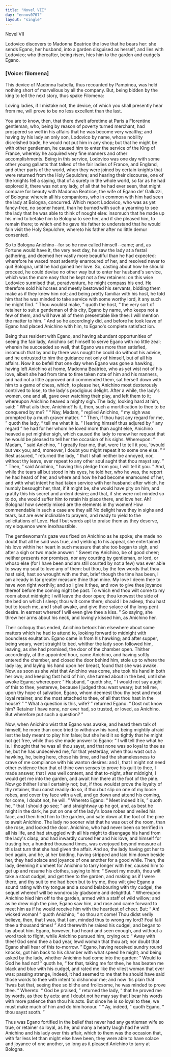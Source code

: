 ```yaml
---
title: "Novel VII"
day: "ennov0707"
layout: "single"
---
```

<html>
 <head>
 </head>
 <body>
  <div id="nov0707" type="novella" who="filomena">
   <head>
    Novel VII
   </head>
   <argument>
    <p>
     <milestone id="p07070001"/>
     <!--(i)-->
     Lodovico discovers to Madonna
Beatrice the love that he bears her: she sends Egano, her husband, into a garden disguised
as herself, and lies with Lodovico;
who thereafter, being risen, hies him to the garden and cudgels
Egano.
     <!--(/i)-->
    </p>
   </argument>
   <p>
    <h3>
     [Voice: filomena]
    </h3>
   </p>
   <div3 type="commentary" who="author">
    <p>
     <milestone id="p07070002"/>
     <!--(sc)-->
     This
     <!--(/sc)-->
     device of Madonna
	Isabella, thus recounted by Pampinea, was held nothing short of marvellous by all the
	company. But, being bidden by the king to tell the next story, thus spake Filomena:
    </p>
   </div3>
   <div3 type="commentary" who="filomena">
    <p>
     <milestone id="p07070003"/>
     Loving ladies, if I mistake not, the device, of which you shall presently hear
	from me, will prove to be no less excellent than the last.
    </p>
   </div3>
   <p>
    <milestone id="p07070004"/>
    You are to know, then,
that there dwelt aforetime at Paris a Florentine gentleman, who, being by reason of
poverty turned merchant, had prospered so well in his affairs that he was become very
wealthy; and having by his lady an only son, Lodovico by name,
    <milestone id="p07070005"/>
    whose nobility
disrelished trade, he would not put him in any shop;
but that he might be with other gentlemen, he caused him to enter the service of the King
of France, whereby he acquired very fine manners and other
accomplishments.
    <milestone id="p07070006"/>
    Being in this service, Lodovico was one day with some other
young gallants that talked of the fair ladies of France, and England, and other parts of
the world, when they were joined by certain knights that were returned from the Holy
Sepulchre; and hearing their discourse, one of the knights fell a saying, that of a surety
in the whole world, so far as he had explored it, there was not any lady, of all that he
had ever seen, that might compare for beauty with Madonna Beatrice, the wife of Egano de'
Galluzzi, of Bologna: wherein all his companions, who
    <pb n="146"/>
    in common with him had seen the lady at Bologna, concurred.
    <milestone id="p07070007"/>
    Which report Lodovico, who was as yet fancy-free, no sooner heard, than he
burned with such a yearning to see the lady that he was able to think of nought else:
insomuch that he made up his mind to betake him to Bologna to see her, and if she pleased
him, to remain there; to which end he gave his father to understand that he would fain
visit the Holy Sepulchre, whereto his father after no little demur consented.
   </p>
   <p>
    <milestone id="p07070008"/>
    So to
Bologna Anichino--for so he now called himself--came; and, as Fortune would have it, the
very next day, he saw the lady at a festal gathering, and deemed her vastly more beautiful
than he had expected: wherefore he waxed most ardently enamoured of her, and resolved
never to quit Bologna, until he had gained her love.
    <milestone id="p07070009"/>
    So, casting about how he
should proceed, he could devise no other way but to enter her husband's service, which was
the more easy that he kept not a few retainers: on this wise Lodovico surmised that,
peradventure, he might compass his end.
    <milestone id="p07070010"/>
    He therefore sold his horses and meetly
bestowed his servants, bidding them make as if they
knew him not; and being pretty familiar with his host, he told him that he was minded to
take service with some worthy lord, it any such he might find.
    <q direct="unspecified">
     Thou wouldst make,
    </q>
    quoth the host,
    <q direct="unspecified">
     the very sort of retainer to suit a gentleman of this city, Egano by
name, who keeps not a few of them, and will have all of them presentable like thee: I will
mention the matter to him.
    </q>
    <milestone id="p07070011"/>
    And so he accordingly did, and before he took
leave of Egano had placed Anichino with him, to Egano's complete satisfact ion.
   </p>
   <p>
    <milestone id="p07070012"/>
    Being thus resident with Egano, and having abundant opportunities of seeing the fair
lady, Anichino set himself to serve Egano with no little zeal; wherein he succeeded so
well, that Egano was
more than satisfied, insomuch that by and by there was nought he could do without his
advice, and he entrusted to him the guidance not only of himself, but of all his
affairs.
    <milestone id="p07070013"/>
    Now it so befell that one day when Egano was gone a hawking, having
left Anichino at home, Madonna Beatrice, who as yet wist not of his love, albeit she had
from time to time taken note of him and his manners, and had not a little approved and
commended them, sat herself down with him to a game of chess, which, to please her,
Anichino most dexterously contrived to lose, to the lady's prodigious delight.
    <milestone id="p07070014"/>
    After a while, the
    <pb n="147"/>
    lady's women, one and all, gave over watching
their play, and left them to it; whereupon Anichino heaved a mighty sigh.
    <milestone id="p07070015"/>
    The
lady, looking hard at him, said:
    <q direct="unspecified">
     What ails thee, Anichino? Is it, then, such a
mortification to thee to be conquered by me?
    </q>
    <milestone id="p07070016"/>
    <q direct="unspecified">
     Nay, Madam,
    </q>
    replied
Anichino,
    <q direct="unspecified">
     my sigh was prompted by a much graver matter.
    </q>
    <milestone id="p07070017"/>
    <q direct="unspecified">
     Then, if thou
hast any regard for me,
    </q>
    quoth the lady,
    <q direct="unspecified">
     tell me what it is.
    </q>
    <milestone id="p07070018"/>
    Hearing
himself thus adjured by
    <q direct="unspecified">
     any regard
    </q>
    he had for her whom he loved more than aught
else, Anichino heaved a yet mightier sigh, which caused the lady to renew her
request that he would be pleased to tell her the occasion of his sighs.
Whereupon:
    <q direct="unspecified">
     Madam,
    </q>
    said Anichino,
    <q direct="unspecified">
     I greatly fear me, that, were I to tell it you,
'twould but vex you; and, moreover, I doubt you might repeat it to some one else.
    </q>
    <milestone id="p07070019"/>
    <q direct="unspecified">
     Rest assured,
    </q>
    returned the lady,
    <q direct="unspecified">
     that I shall neither be annoyed,
nor, without thy leave, ever repeat to any other soul aught that thou mayst say.
    </q>
    <milestone id="p07070020"/>
    <q direct="unspecified">
     Then,
    </q>
    said Anichino,
    <q direct="unspecified">
     having this pledge from you, I will tell it
you.
    </q>
    And, while the tears all but stood in his eyes, he told her, who he was, the
report he had heard of her, and where and how he had become enamoured of her, and with
what intent he had taken service with her husband: after which, he humbly besought her,
that, if it might be, she would have pity on him, and gratify this his secret and ardent
desire; and that, if she were not minded so to do, she would suffer him to retain his
place there, and love her.
    <milestone id="p07070021"/>
    Ah! Bologna! how sweetly mixed are the elements in
thy women! How commendable in such a case are they all! No delight have they in sighs and
tears, but are ever inclinable to prayers, and ready to yield to the solicitations of
Love. Had I but words apt to praise them as they deserve, my eloquence were
inexhaustible.
   </p>
   <p>
    <milestone id="p07070022"/>
    The gentlewoman's gaze was fixed on Anichino as he spoke; she made
no doubt that all he said was true, and yielding to his appeal, she entertained his love
within her heart in such measure that she too began to sigh, and after a sigh or two made
answer:
    <milestone id="p07070023"/>
    <q direct="unspecified">
     Sweet my Anichino, be of good cheer; neither presents nor
promises, nor any courting by gentleman, or lord, or whoso else (for I have been and am
still courted by not a few) was ever able to sway my soul to love any of them: but thou,
by the few words that thou hast said, hast so wrought with me that, brief though the time
has been, I am already in far greater measure thine than mine.
     <milestone id="p07070024"/>
     My love
     <pb n="148"/>
     I deem thee to have won right worthily; and so I give it thee, and vow to give
thee joyance thereof before the coming night be past.
     <milestone id="p07070025"/>
     To which end thou wilt
come to my room about midnight; I will leave the door open; thou knowest the side of the
bed on which I sleep; thou wilt come there; should I be asleep, thou hast but to touch me,
and I shall awake, and give thee solace of thy long-pent desire. In earnest whereof I will
even give thee a kiss.
    </q>
    So saying, she threw her arms about his neck, and lovingly
kissed him, as Anichino her.
   </p>
   <p>
    <milestone id="p07070026"/>
    Their colloquy thus ended, Anichino betook him
elsewhere about some matters which he had to attend to, looking forward to midnight with
boundless exultation.
    <milestone id="p07070027"/>
    Egano came in from his hawking; and after supper, being
weary, went straight to bed, whither the lady soon followed him, leaving, as she had
promised, the door of the
chamber open.
    <milestone id="p07070028"/>
    Thither accordingly, at the appointed hour, came Anichino, and
having softly entered the chamber, and closed the door behind him, stole up to where the
lady lay, and laying his hand upon her breast, found that she was awake.
    <milestone id="p07070029"/>
    Now,
as soon as she wist that Anichino was come, she took his hand in both her own; and keeping
fast hold of him, she turned about in the bed, until she awoke Egano;
    <milestone id="p07070030"/>
    whereupon:
    <q direct="unspecified">
     Husband,
    </q>
    quoth she,
    <q direct="unspecified">
     I would not say aught of this to thee,
yestereve, because I judged thou wast weary; but tell me, upon thy hope of salvation,
Egano, whom deemest thou thy best and most loyal retainer, and the most attached to
thee, of all that thou hast in the house?
    </q>
    <milestone id="p07070031"/>
    <q direct="unspecified">
     What a question is this,
wife?
    </q>
    returned Egano.
    <q direct="unspecified">
     Dost not know him? Retainer I have none, nor ever had, so
trusted, or loved, as Anichino. But wherefore put such a question?
    </q>
   </p>
   <p>
    <milestone id="p07070032"/>
    Now, when
Anichino wist that Egano was awake, and heard them talk of himself, he more than once
tried to withdraw his hand,
being mightily afraid lest the lady meant to play him false; but she held it so tightly
that he might not get free, while thus she made answer to Egano:
    <milestone id="p07070033"/>
    <q direct="unspecified">
     I will tell
thee what he is. I thought that he was all thou sayst, and that none was so loyal to thee
as he, but he has undeceived me, for that yesterday, when thou wast out a hawking, he,
being here, chose his time, and had the shamelessness to crave of me compliance with his
wanton desires:
     <milestone id="p07070034"/>
     and I, that I might not need other evidence than that of thine
own senses to prove his guilt to thee,
     <pb n="149"/>
     I made answer, that I was well content,
and that to-night, after midnight, I would get me into the garden, and await him there at
the foot of the pine.
     <milestone id="p07070035"/>
     Now go thither I shall certainly not; but, if thou
wouldst prove the loyalty of thy retainer, thou canst readily do so, if thou but slip on
one of my loose robes, and cover thy face with a veil, and go down and attend his coming,
for come, I doubt not, he will.
    </q>
    <milestone id="p07070036"/>
    Whereto Egano:
    <q direct="unspecified">
     Meet indeed it is,
    </q>
    quoth he,
    <q direct="unspecified">
     that I should go see;
    </q>
    and straightway up he got, and, as best he might in
the dark, he put on one of the lady's loose robes and veiled his face, and then hied him
to the garden, and sate down at the foot of the pine to await Anichino.
    <milestone id="p07070037"/>
    The
lady no sooner wist that he was out of the room, than she rose, and locked the
door.
    <milestone id="p07070038"/>
    Anichino, who
had never been so terrified in all his life, and had struggled with all
his might to disengage his hand from the lady's clasp, and had inwardly cursed her and his
love, and himself for trusting her, a hundred thousand times, was overjoyed beyond measure
at this last turn that she had given the affair. And so, the lady having got her to bed
again, and he, at her bidding, having stripped and laid him down beside her, they had
solace and joyance of one another for a good while.
    <milestone id="p07070039"/>
    Then, the lady, deeming it
unmeet for Anichino to tarry longer with her, caused him to get up and resume his clothes,
saying to him:
    <q direct="unspecified">
     Sweet my mouth, thou wilt take a stout cudgel,
and get thee to the garden, and making as if I were there, and thy suit to me had been but
to try me, thou wilt give Egano a sound rating with thy tongue and a sound belabouring
with thy cudgel, the sequel whereof will be wondrously gladsome and delightful.
    </q>
    <milestone id="p07070040"/>
    Whereupon Anichino hied him off to the garden, armed with a staff of wild
willow; and as he drew nigh the pine, Egano saw him, and rose and came forward to meet him
as if he would receive him with the heartiest of cheer. But:
    <q direct="unspecified">
     Ah! wicked woman!
    </q>
    quoth Anichino;
    <q direct="unspecified">
     so thou art come! Thou didst verily believe, then, that I was, that I
am, minded thus to wrong my lord? Foul fall thee a
thousand times!
    </q>
    And therewith he raised his cudgel, and began to lay about
him.
    <milestone id="p07070041"/>
    Egano, however, had heard and seen enough, and without a word took to
flight, while Anichino pursued him, crying out:
    <q direct="unspecified">
     Away with thee!  God send thee a bad
year, lewd woman that thou art; nor doubt that Egano shall hear of this to-morrow.
    </q>
    <milestone id="p07070042"/>
    Egano, having received sundry round knocks, got him back to his
    <pb n="150"/>
    chamber with what speed he might; and being asked by the lady, whether Anichino
had come into the garden:
    <milestone id="p07070043"/>
    <q direct="unspecified">
     Would to God he had not!
    </q>
    quoth he,
    <q direct="unspecified">
     for
that, taking me for thee, he has beaten me black and blue with his cudgel, and rated me
like the vilest woman that ever was: passing strange, indeed, it had seemed to me that he
should have said those words to thee with intent to dishonour me;
and now 'tis plain that 'twas but that, seeing thee so blithe and
frolicsome, he was minded to prove thee.
    </q>
    <milestone id="p07070044"/>
    Whereto:
    <q direct="unspecified">
     God be
praised,
    </q>
    returned the lady,
    <q direct="unspecified">
     that he proved me by words, as thee by
acts: and I doubt not he may say that I bear his words with more patience than thou his
acts. But since he is so loyal to thee, we must make much of him and do him honour.
    </q>
    <milestone id="p07070045"/>
    <q direct="unspecified">
     Ay, indeed,
    </q>
    quoth Egano,
    <q direct="unspecified">
     thou sayst sooth.
    </q>
   </p>
   <p>
    <milestone id="p07070046"/>
    Thus was Egano
fortified in the belief that never had any gentleman wife so true, or retainer so loyal,
as he; and many a hearty
laugh had he with Anichino and his lady over this affair, which to them was the occasion
that, with far less let than might else have been, they were able to have solace and
joyance of one another, so long as it pleased Anichino to tarry at Bologna.
   </p>
  </div>
 </body>
</html>
